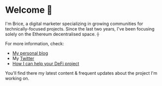 # Welcome 👋

I'm Brice, a digital marketer specializing in growing communities for technically-focused projects. Since the last two years, I've been focusing solely on the Ethereum decentralised space. ⟠

For more information, check:

-   [My personal blog](https://tokenbrice.xyz)
-   My [Twitter](https://twitter.com/tokenbrice)
-   [How I can help your DeFi project](https://tokenbrice.xyz/about/services/)

You'll find there my latest content & frequent updates about the project I'm working on.
